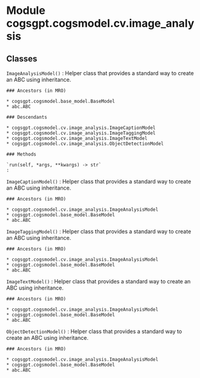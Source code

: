 Module cogsgpt.cogsmodel.cv.image_analysis
==========================================

Classes
-------

`ImageAnalysisModel()`
:   Helper class that provides a standard way to create an ABC using
    inheritance.

    ### Ancestors (in MRO)

    * cogsgpt.cogsmodel.base_model.BaseModel
    * abc.ABC

    ### Descendants

    * cogsgpt.cogsmodel.cv.image_analysis.ImageCaptionModel
    * cogsgpt.cogsmodel.cv.image_analysis.ImageTaggingModel
    * cogsgpt.cogsmodel.cv.image_analysis.ImageTextModel
    * cogsgpt.cogsmodel.cv.image_analysis.ObjectDetectionModel

    ### Methods

    `run(self, *args, **kwargs) ‑> str`
    :

`ImageCaptionModel()`
:   Helper class that provides a standard way to create an ABC using
    inheritance.

    ### Ancestors (in MRO)

    * cogsgpt.cogsmodel.cv.image_analysis.ImageAnalysisModel
    * cogsgpt.cogsmodel.base_model.BaseModel
    * abc.ABC

`ImageTaggingModel()`
:   Helper class that provides a standard way to create an ABC using
    inheritance.

    ### Ancestors (in MRO)

    * cogsgpt.cogsmodel.cv.image_analysis.ImageAnalysisModel
    * cogsgpt.cogsmodel.base_model.BaseModel
    * abc.ABC

`ImageTextModel()`
:   Helper class that provides a standard way to create an ABC using
    inheritance.

    ### Ancestors (in MRO)

    * cogsgpt.cogsmodel.cv.image_analysis.ImageAnalysisModel
    * cogsgpt.cogsmodel.base_model.BaseModel
    * abc.ABC

`ObjectDetectionModel()`
:   Helper class that provides a standard way to create an ABC using
    inheritance.

    ### Ancestors (in MRO)

    * cogsgpt.cogsmodel.cv.image_analysis.ImageAnalysisModel
    * cogsgpt.cogsmodel.base_model.BaseModel
    * abc.ABC